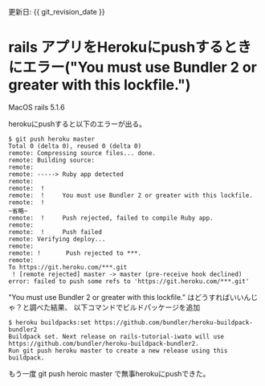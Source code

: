 更新日: {{ git_revision_date }}

# rails アプリをHerokuにpushするときにエラー("You must use Bundler 2 or greater with this lockfile.")
MacOS
rails 5.1.6

herokuにpushすると以下のエラーが出る。

```terminal
$ git push heroku master
Total 0 (delta 0), reused 0 (delta 0)
remote: Compressing source files... done.
remote: Building source:
remote:
remote: -----> Ruby app detected
remote:
remote:  !
remote:  !     You must use Bundler 2 or greater with this lockfile.
remote:  !
~省略~
remote:  !     Push rejected, failed to compile Ruby app.
remote:
remote:  !     Push failed
remote: Verifying deploy...
remote:
remote: !       Push rejected to ***.
remote:
To https://git.heroku.com/***.git
 ! [remote rejected] master -> master (pre-receive hook declined)
error: failed to push some refs to 'https://git.heroku.com/***.git'
```

"You must use Bundler 2 or greater with this lockfile."
はどうすればいいんじゃ？と調べた結果、
以下コマンドでビルドパッケージを追加

```terminal
$ heroku buildpacks:set https://github.com/bundler/heroku-buildpack-bundler2
Buildpack set. Next release on rails-tutorial-iwato will use https://github.com/bundler/heroku-buildpack-bundler2.
Run git push heroku master to create a new release using this buildpack.
```

もう一度
git push heroic master
で無事herokuにpushできた。
